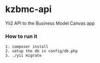 kzbmc-api
=========

Yii2 API to the Business Model Canvas app

### How to run it
```
1. composer install
2. setup the db in config/db.php
3. ./yii migrate
```
